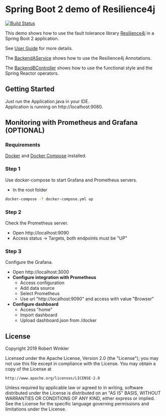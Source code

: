 # Spring Boot 2 demo of Resilience4j

[![Build Status](https://travis-ci.org/resilience4j/resilience4j-spring-boot2-demo.svg?branch=master)](https://travis-ci.org/resilience4j/resilience4j-spring-boot2-demo)

This demo shows how to use the fault tolerance library [Resilience4j](https://github.com/resilience4j/resilience4j) in a Spring Boot 2 application.

See [User Guide](https://resilience4j.readme.io/docs/getting-started-3) for more details.

The [BackendAService](https://github.com/resilience4j/resilience4j-spring-boot2-demo/blob/master/src/main/java/io/github/robwin/service/BackendAService.java) shows how to use the Resilience4j Annotations.


The [BackendBController](https://github.com/resilience4j/resilience4j-spring-boot2-demo/blob/master/src/main/java/io/github/robwin/controller/BackendBController.java) shows how to use the functional style and the Spring Reactor operators.


## Getting Started

Just run the Application.java in your IDE.  
Application is running on http://localhost:9080.

## Monitoring with Prometheus and Grafana (OPTIONAL)

### Requirements
[Docker](https://docs.docker.com/install/) and [Docker Compose](https://docs.docker.com/compose/install/) installed.
 
### Step 1
Use docker-compose to start Grafana and Prometheus servers.
- In the root folder
```sh
docker-compose -f docker-compose.yml up
```
### Step 2
Check the Prometheus server.
- Open http://localhost:9090
- Access status -> Targets, both endpoints must be "UP"

### Step 3
Configure the Grafana.
- Open http://localhost:3000
- **Configure integration with Prometheus**
    - Access configuration
    - Add data source
    - Select Prometheus
    - Use url "http://localhost:9090" and access with value "Browser"
- **Configure dashboard**
    - Access "home"
    - Import dashboard
    - Upload dashboard.json from /docker

## License

Copyright 2019 Robert Winkler

Licensed under the Apache License, Version 2.0 (the "License"); you may not use this file except in compliance with the License. You may obtain a copy of the License at

    http://www.apache.org/licenses/LICENSE-2.0

Unless required by applicable law or agreed to in writing, software distributed under the License is distributed on an "AS IS" BASIS, WITHOUT WARRANTIES OR CONDITIONS OF ANY KIND, either express or implied. See the License for the specific language governing permissions and limitations under the License.
